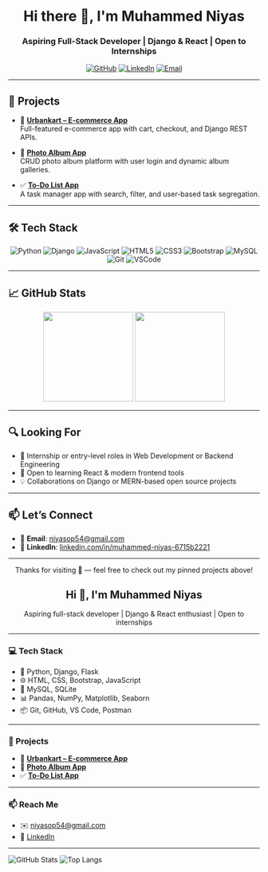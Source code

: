 <h1 align="center">Hi there 👋, I'm Muhammed Niyas</h1>
<h3 align="center">Aspiring Full-Stack Developer | Django & React | Open to Internships</h3>

<p align="center">
  <a href="https://github.com/Niyaso"><img src="https://img.shields.io/github/followers/Niyaso?label=GitHub&style=social" alt="GitHub"></a>
  <a href="https://www.linkedin.com/in/muhammed-niyas-6715b2221/"><img src="https://img.shields.io/badge/-LinkedIn-blue?style=flat-square&logo=linkedin&logoColor=white" alt="LinkedIn"></a>
  <a href="mailto:niyasop54@gmail.com"><img src="https://img.shields.io/badge/Email-D14836?style=flat-square&logo=gmail&logoColor=white" alt="Email"></a>
</p>

---

## 🚀 Projects

- 🛒 **[Urbankart – E-commerce App](https://github.com/Niyaso/urbankart-e-commerce_app_)**  
  Full-featured e-commerce app with cart, checkout, and Django REST APIs.

- 📸 **[Photo Album App](https://github.com/Niyaso/foto-album-django)**  
  CRUD photo album platform with user login and dynamic album galleries.

- ✅ **[To-Do List App](https://github.com/Niyaso/todo-list)**  
  A task manager app with search, filter, and user-based task segregation.

---

## 🛠️ Tech Stack

<div align="center">
  
![Python](https://img.shields.io/badge/-Python-3776AB?style=flat&logo=python&logoColor=white)
![Django](https://img.shields.io/badge/-Django-092E20?style=flat&logo=django&logoColor=white)
![JavaScript](https://img.shields.io/badge/-JavaScript-F7DF1E?style=flat&logo=javascript&logoColor=black)
![HTML5](https://img.shields.io/badge/-HTML5-E34F26?style=flat&logo=html5&logoColor=white)
![CSS3](https://img.shields.io/badge/-CSS3-1572B6?style=flat&logo=css3)
![Bootstrap](https://img.shields.io/badge/-Bootstrap-7952B3?style=flat&logo=bootstrap)
![MySQL](https://img.shields.io/badge/-MySQL-4479A1?style=flat&logo=mysql&logoColor=white)
![Git](https://img.shields.io/badge/-Git-F05032?style=flat&logo=git&logoColor=white)
![VSCode](https://img.shields.io/badge/-VS%20Code-007ACC?style=flat&logo=visual-studio-code)

</div>

---

## 📈 GitHub Stats

<div align="center">
  <img height="180em" src="https://github-readme-stats.vercel.app/api?username=Niyaso&show_icons=true&theme=radical&hide_border=true&count_private=true" />
  <img height="180em" src="https://github-readme-stats.vercel.app/api/top-langs/?username=Niyaso&layout=compact&theme=radical&hide_border=true" />
</div>

---

## 🔍 Looking For

- 💼 Internship or entry-level roles in Web Development or Backend Engineering  
- 🌱 Open to learning React & modern frontend tools  
- 💡 Collaborations on Django or MERN-based open source projects

---

## 📫 Let’s Connect

- 📧 **Email**: niyasop54@gmail.com  
- 💼 **LinkedIn**: [linkedin.com/in/muhammed-niyas-6715b2221](https://linkedin.com/in/muhammed-niyas-6715b2221)

---

<p align="center">Thanks for visiting 🙏 — feel free to check out my pinned projects above!</p>


<h2 align="center">Hi 👋, I'm Muhammed Niyas</h2>

<p align="center">
  Aspiring full-stack developer | Django & React enthusiast | Open to internships
</p>

---

### 💻 Tech Stack
- 🐍 Python, Django, Flask
- 🌐 HTML, CSS, Bootstrap, JavaScript
- 💾 MySQL, SQLite
- 📊 Pandas, NumPy, Matplotlib, Seaborn
- 📦 Git, GitHub, VS Code, Postman

---

### 🚀 Projects

- 🛒 **[Urbankart – E-commerce App](https://github.com/Niyaso/urbankart-e-commerce_app_)**
- 📸 **[Photo Album App](https://github.com/Niyaso/foto-album-django)**
- ✅ **[To-Do List App](https://github.com/Niyaso/todo-list)**

---

### 📫 Reach Me
- ✉️ niyasop54@gmail.com
- 🔗 [LinkedIn](https://www.linkedin.com/in/muhammed-niyas-6715b2221)

---

![GitHub Stats](https://github-readme-stats.vercel.app/api?username=Niyaso&show_icons=true&theme=tokyonight&count_private=true)
![Top Langs](https://github-readme-stats.vercel.app/api/top-langs/?username=Niyaso&layout=compact&theme=tokyonight)
